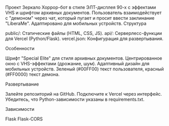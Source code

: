 Проект Зеркало
Хоррор-бот в стиле ЭЛТ-дисплея 90-х с эффектами VHS и шрифтом архивных документов. Пользователь взаимодействует с "демоном" через чат, который пугает и просит ввести заклинание "LiberaMe". Адаптировано для мобильных устройств.
Структура

public/: Статические файлы (HTML, CSS, JS).
api/: Серверлесс-функции для Vercel (Python/Flask).
vercel.json: Конфигурация для развертывания.

Особенности

Шрифт "Special Elite" для стиля архивных документов.
Центрированное окно с VHS-эффектами (дрожание, шум).
Адаптивный дизайн для мобильных устройств.
Зеленый (#00FF00) текст пользователя, красный (#FF0000) текст демона.

Развертывание

Залейте репозиторий на GitHub.
Подключите к Vercel через интерфейс.
Убедитесь, что Python-зависимости указаны в requirements.txt.

Зависимости

Flask
Flask-CORS

